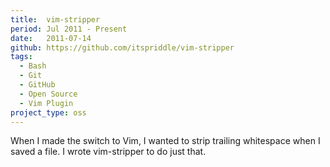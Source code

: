 ```yaml
---
title:  vim-stripper
period: Jul 2011 - Present
date:   2011-07-14
github: https://github.com/itspriddle/vim-stripper
tags:
  - Bash
  - Git
  - GitHub
  - Open Source
  - Vim Plugin
project_type: oss
---
```


When I made the switch to Vim, I wanted to strip trailing whitespace when I
saved a file. I wrote vim-stripper to do just that.
